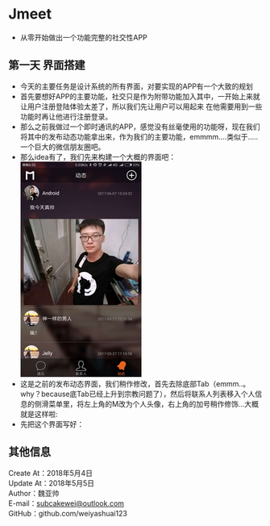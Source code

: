 # Jmeet
* 从零开始做出一个功能完整的社交性APP
## 第一天 界面搭建
* 今天的主要任务是设计系统的所有界面，对要实现的APP有一个大致的规划</br>
* 首先要想好APP的主要功能，社交只是作为附带功能加入其中，一开始上来就让用户注册登陆体验太差了，所以我们先让用户可以用起来 在他需要用到一些功能时再让他进行注册登录。
* 那么之前我做过一个即时通讯的APP，感觉没有丝毫使用的功能呀，现在我们将其中的发布动态功能拿出来，作为我们的主要功能，emmmm....类似于.....一个巨大的微信朋友圈吧。
* 那么idea有了，我们先来构建一个大概的界面吧：</br>
![构建界面](https://github.com/weiyashuai123/Meet/raw/master/dt_screen.jpg)
* 这是之前的发布动态界面，我们稍作修改，首先去除底部Tab（emmm..。why？because底Tab已经上升到宗教问题了），然后将联系人列表移入个人信息的侧滑菜单里，将左上角的M改为个人头像，右上角的加号稍作修饰...大概就是这样啦:</br>
* 先把这个界面写好：
## 其他信息
Create At：2018年5月4日             
Update At：2018年5月5日              
Author：魏亚帅                       
E-mail：subcakewei@outlook.com       
GitHub：github.com/weiyashuai123   
